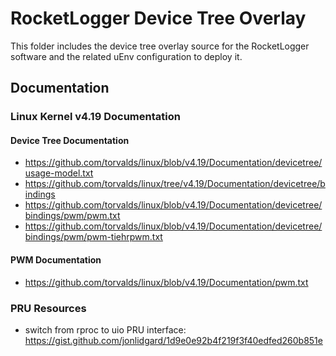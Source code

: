 # RocketLogger Device Tree Overlay

This folder includes the device tree overlay source for the RocketLogger software and the related uEnv configuration to deploy it.


## Documentation

### Linux Kernel v4.19 Documentation

#### Device Tree Documentation
* <https://github.com/torvalds/linux/blob/v4.19/Documentation/devicetree/usage-model.txt>
* <https://github.com/torvalds/linux/tree/v4.19/Documentation/devicetree/bindings>
* <https://github.com/torvalds/linux/blob/v4.19/Documentation/devicetree/bindings/pwm/pwm.txt>
* <https://github.com/torvalds/linux/blob/v4.19/Documentation/devicetree/bindings/pwm/pwm-tiehrpwm.txt>


#### PWM Documentation
* <https://github.com/torvalds/linux/blob/v4.19/Documentation/pwm.txt>


### PRU Resources
* switch from rproc to uio PRU interface: <https://gist.github.com/jonlidgard/1d9e0e92b4f219f3f40edfed260b851e>
